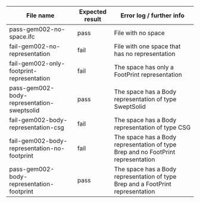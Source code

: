 | File name | Expected result | Error log / further info                                     |
| --------- | --------------- | ------------------------------------------------------------ |
| pass-gem002-no-space.ifc   | pass            | File with no space                                          |
| fail-gem002-no-representation   | fail            | File with one space that has no representation               |
| fail-gem002-only-footprint-representation   | fail            | The space has only a FootPrint representation                |
| pass-gem002-body-representation-sweptsolid  | pass            | The space has a Body representation of type SweptSolid            |
| fail-gem002-body-representation-csg  | fail            | The space has a Body representation of type CSG              |
| fail-gem002-body-representation-no-footprint  | fail            | The space has a Body representation of type Brep and no FootPrint representation |
| pass-gem002-body-representation-footprint  | pass            | The space has a Body representation of type Brep and a FootPrint representation |

